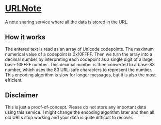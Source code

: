 # [URLNote](https://lennu.dev/urlnote/)

A note sharing service where all the data is stored in the URL.

## How it works

The entered text is read as an array of Unicode codepoints. The maximum numerical value of a codepoint is 0x10FFFF. Then we turn the array into a decimal number by interpreting each codepoint as a single digit of a large, base-10FFFF number. This decimal number is then converted to a base-83 number, which uses the 83 URL-safe characters to represent the number. This encoding algorithm is slow for longer messages, but it is also the most efficient.

## Disclaimer

This is just a proof-of-concept. Please do not store any important data using this service. I might change the encoding algorithm later and then all old URLs stop working and your data is quite difficult to recover.
